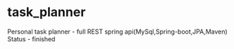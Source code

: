 # task_planner
Personal task planner - full REST spring api(MySql,Spring-boot,JPA,Maven)
Status - finished
